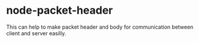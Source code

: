 node-packet-header
==================

This can help to make packet header and body for communication between client and server easilly.
